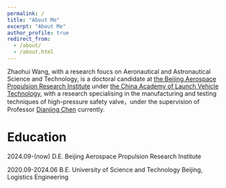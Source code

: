 ```yaml
---
permalink: /
title: "About Me"
excerpt: "About Me"
author_profile: true
redirect_from: 
  - /about/
  - /about.html
---
```


Zhaohui Wang, with a research foucs on Aeronautical and Astronautical Science and Technology, is a doctoral candidate at [the Beijing Aerospace Propulsion Research Institute](https://baike.baidu.com/item/%E5%8C%97%E4%BA%AC%E8%88%AA%E5%A4%A9%E5%8A%A8%E5%8A%9B%E7%A0%94%E7%A9%B6%E6%89%80/6043802) under [the China Academy of Launch Vehicle Technology](http://calt.spacechina.com/), with a research specialising in the manufacturing and testing techniques of high-pressure safety valve，under the supervision of Professor [Dianjing Chen](https://xueshu.baidu.com/scholarID/CN-BF74MULJ) currently.


Education
======
2024.09-(now) D.E. Beijing Aerospace Propulsion Research Institute

2020.09-2024.06 B.E. University of Science and Technology Beijing, Logistics Engineering

